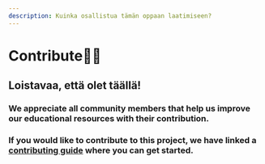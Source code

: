 ```yaml
---
description: Kuinka osallistua tämän oppaan laatimiseen?
---
```


# Contribute🐱‍🚀

## Loistavaa, että olet täällä!

### We appreciate all community members that help us improve our educational resources with their contribution.

### If you would like to contribute to this project, we have linked a [contributing guide](untitled-1/) where you can get started. 

